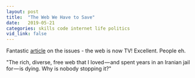 ```yaml
---
layout: post
title:  "The Web We Have to Save"
date:   2019-05-21
categories: skills code internet life politics
vid_link: false
---
```


Fantastic [article] on the issues - the web is now TV!  Excellent.  People eh.

"The rich, diverse, free web that I loved — and spent years in an Iranian jail for — is dying.
Why is nobody stopping it?"

[article]: //medium.com/matter/the-web-we-have-to-save-2eb1fe15a426